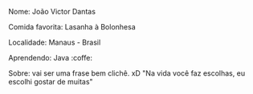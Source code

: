 Nome: João Victor Dantas

Comida favorita: Lasanha à Bolonhesa

Localidade: Manaus - Brasil

Aprendendo: Java :coffe:

Sobre: vai ser uma frase bem clichê. xD
	"Na vida você faz escolhas, eu escolhi gostar de muitas"


